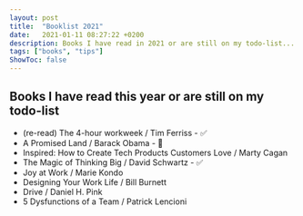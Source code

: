 ```yaml
---
layout: post
title:  "Booklist 2021"
date:   2021-01-11 08:27:22 +0200
description: Books I have read in 2021 or are still on my todo-list... 
tags: ["books", "tips"]
ShowToc: false
---
```

## Books I have read this year or are still on my todo-list
* (re-read) The 4-hour workweek / Tim Ferriss - ✅
* A Promised Land / Barack Obama - 📖
* Inspired: How to Create Tech Products Customers Love / Marty Cagan
* The Magic of Thinking Big / David Schwartz - ✅
* Joy at Work / Marie Kondo
* Designing Your Work Life / Bill Burnett
* Drive / Daniel H. Pink
* 5 Dysfunctions of a Team / Patrick Lencioni
